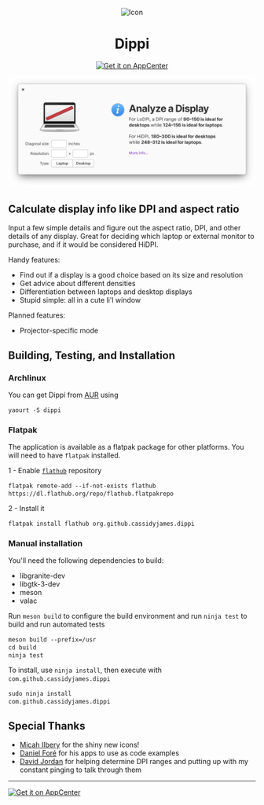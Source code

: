 <p align="center">
  <img src="https://cdn.rawgit.com/cassidyjames/dippi/master/data/icons/128/com.github.cassidyjames.dippi.svg" alt="Icon" />
</p>
<h1 align="center">Dippi</h1>
<p align="center">
  <a href="https://appcenter.elementary.io/com.github.cassidyjames.dippi"><img src="https://appcenter.elementary.io/badge.svg" alt="Get it on AppCenter" /></a>
</p>

![Screenshot](data/screenshot.png?raw=true)

## Calculate display info like DPI and aspect ratio

Input a few simple details and figure out the aspect ratio, DPI, and other details of any display. Great for deciding which laptop or external monitor to purchase, and if it would be considered HiDPI.

Handy features:
- Find out if a display is a good choice based on its size and resolution
- Get advice about different densities
- Differentiation between laptops and desktop displays
- Stupid simple: all in a cute li'l window

Planned features:
- Projector-specific mode


## Building, Testing, and Installation

### Archlinux

You can get Dippi from [AUR](https://aur.archlinux.org/packages/dippi/) using 
```
yaourt -S dippi
```

### Flatpak

The application is available as a flatpak package for other platforms. You will need to have `flatpak` installed.

1 - Enable [`flathub`](https://flathub.org/) repository
```
flatpak remote-add --if-not-exists flathub https://dl.flathub.org/repo/flathub.flatpakrepo
```

2 - Install it
```
flatpak install flathub org.github.cassidyjames.dippi
```


### Manual installation

You'll need the following dependencies to build:

* libgranite-dev
* libgtk-3-dev
* meson
* valac

Run `meson build` to configure the build environment and run `ninja test` to build and run automated tests

    meson build --prefix=/usr
    cd build
    ninja test

To install, use `ninja install`, then execute with `com.github.cassidyjames.dippi`

    sudo ninja install
    com.github.cassidyjames.dippi


## Special Thanks

- [Micah Ilbery](https://github.com/TraumaD) for the shiny new icons!
- [Daniel Foré](https://github.com/danrabbit) for his apps to use as code examples
- [David Jordan](https://github.com/djordan2) for helping determine DPI ranges and putting up with my constant pinging to talk through them

-----

[![Get it on AppCenter](https://appcenter.elementary.io/badge.svg)](https://appcenter.elementary.io/com.github.cassidyjames.dippi)
